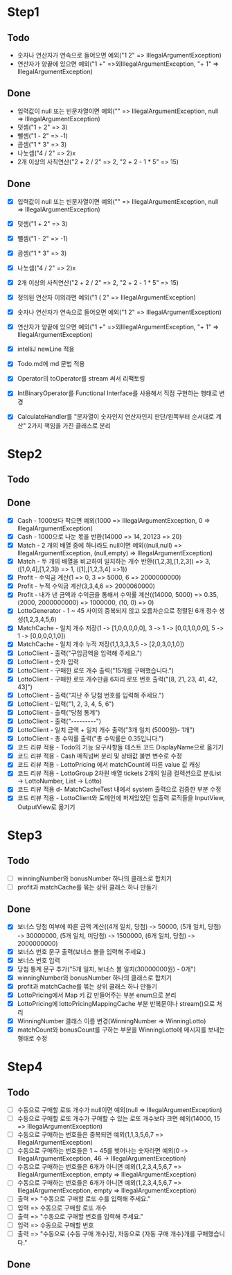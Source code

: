# Step1

## Todo
- 숫자나 연산자가 연속으로 들어오면 예외("1 2" => IllegalArgumentException)
- 연산자가 양끝에 있으면 예외("1 +" =>외IllegalArgumentException, "+ 1" => IllegalArgumentException)

## Done
- 입력값이 null 또는 빈문자열이면 예외("" => IllegalArgumentException, null => IllegalArgumentException)
- 덧셈("1 + 2" => 3)
- 뺄셈("1 - 2" => -1)
- 곱셈("1 * 3" => 3)
- 나눗셈("4 / 2" => 2)x
- 2개 이상의 사칙연산("2 + 2 / 2" => 2, "2 + 2 - 1 * 5" => 15)

## Done
- [x] 입력값이 null 또는 빈문자열이면 예외("" => IllegalArgumentException, null => IllegalArgumentException)
- [x] 덧셈("1 + 2" => 3)
- [x] 뺄셈("1 - 2" => -1)
- [x] 곱셈("1 * 3" => 3)
- [x] 나눗셈("4 / 2" => 2)x
- [x] 2개 이상의 사칙연산("2 + 2 / 2" => 2, "2 + 2 - 1 * 5" => 15)
- [x] 정의된 연산자 이외라면 예외("1 ( 2" => IllegalArgumentException)
- [x] 숫자나 연산자가 연속으로 들어오면 예외("1 2" => IllegalArgumentException)
- [x] 연산자가 양끝에 있으면 예외("1 +" =>외IllegalArgumentException, "+ 1" => IllegalArgumentException)
- [x] intelliJ newLine 적용
- [x] Todo.md에 md 문법 적용
- [x] Operator의 toOperator를 stream 써서 리팩토링
- [x] IntBinaryOperator를 Functional Interface를 사용해서 직접 구현하는 행태로 변경
- [x] CalculateHandler를 "문자열이 숫자인지 연산자인지 판단/왼쪽부터 순서대로 계산" 2가지 책임을 가진 클래스로 분리


# Step2

## Todo

## Done
- [X] Cash - 1000보다 작으면 예외(1000 => IllegalArgumentException, 0 => IllegalArgumentException)
- [X] Cash - 1000으로 나눈 몫을 반환(14000 => 14, 20123 => 20)
- [X] Match - 2 개의 배열 중에 하나라도 null이면 예외((null,null) => IllegalArgumentException, (null,empty) => IllegalArgumentException)
- [X] Match - 두 개의 배열을 비교하여 일치하는 개수 반환((1,2,3],[1,2,3]) => 3, ([1,0,4],[1,2,3]) => 1, ([1],[1,2,3,4] =>1))
- [X] Profit - 수익금 계산(1 => 0, 3 => 5000, 6 => 2000000000)
- [X] Profit - 누적 수익금 계산(3,3,4,6 => 2000060000)
- [X] Profit - 내가 낸 금액과 수익금을 통해서 수익률 계산((14000, 5000) => 0.35, (2000, 2000000000) => 1000000, (10, 0) => 0)
- [X] LottoGenerator - 1 ~ 45 사이의 중복되지 않고 오름차순으로 정렬된 6개 정수 생성(1,2,3,4,5,6)
- [X] MatchCache - 일치 개수 저장(1 -> [1,0,0,0,0,0], 3 -> 1 -> [0,0,1,0,0,0], 5 -> 1 -> [0,0,0,0,1,0])
- [X] MatchCache - 일치 개수 누적 저장(1,1,3,3,3,5 -> [2,0,3,0,1,0])
- [X] LottoClient - 출력("구입금액을 입력해 주세요.")
- [X] LottoClient - 숫자 입력
- [X] LottoClient - 구매한 로또 개수 출력("15개를 구매했습니다.")
- [X] LottoClient - 구매한 로또 개수만큼 6자리 로또 번호 출력("[8, 21, 23, 41, 42, 43]")
- [X] LottoClient - 출력("지난 주 당첨 번호를 입력해 주세요.")
- [X] LottoClient - 입력("1, 2, 3, 4, 5, 6")
- [X] LottoClient - 출력("당첨 통계")
- [X] LottoClient - 출력("---------")
- [X] LottoClient - 일치 금액 + 일치 개수 출력("3개 일치 (5000원)- 1개")
- [X] LottoClient - 총 수익률 출력("총 수익률은 0.35입니다.")
- [X] 코드 리뷰 적용 - Todo의 기능 요구사항들 테스트 코드 DisplayName으로 옮기기
- [X] 코드 리뷰 적용 - Cash 매직넘버 분리 및 상태값 불변 변수로 수정
- [X] 코드 리뷰 적용 - LottoPricing 에서 matchCount에 따른 value 값 캐싱
- [X] 코드 리뷰 적용 - LottoGroup 2차원 배열 tickets 2개의 일급 컬렉션으로 분(List<Integer> -> LottoNumber, List<LottoNumber> -> Lotto) 
- [X] 코드 리뷰 적용 d- MatchCacheTest 내에서 system 출력으로 검증한 부분 수정
- [X] 코드 리뷰 적용 - LottoClient와 도메인에 퍼져있었던 입출력 로직들을 InputView, OutputView로 옮기기

# Step3

## Todo
- [ ] winningNumber와 bonusNumber 하나의 클래스로 합치기
- [ ] profit과 matchCache를 묶는 상위 클래스 하나 만들기

## Done
- [X] 보너스 당첨 여부에 따른 금액 계산((4개 일치, 당첨) -> 50000, (5개 일치, 당첨) -> 30000000, (5개 일치, 미당첨) -> 1500000, (6개 일치, 당첨) -> 2000000000)
- [X] 보너스 번호 문구 출력(보너스 볼을 입력해 주세요.)
- [X] 보너스 번호 입력
- [X] 당첨 통계 문구 추가("5개 일치, 보너스 볼 일치(30000000원) - 0개")
- [X] winningNumber와 bonusNumber 하나의 클래스로 합치기
- [X] profit과 matchCache를 묶는 상위 클래스 하나 만들기
- [X] LottoPricing에서 Map 키 값 만들어주는 부분 enum으로 분리
- [X] LottoPricing에 lottoPricingMappingCache 부분 반복문이나 stream()으로 처리
- [X] WinningNumber 클래스 이름 변경(WinningNumber => WinningLotto)
- [X] matchCount와 bonusCount를 구하는 부분을 WinningLotto에 메시지를 보내는 형태로 수정

# Step4

## Todo
- [ ] 수동으로 구매할 로또 개수가 null이면 예외(null => IllegalArgumentException)
- [ ] 수동으로 구매할 로또 개수가 구매할 수 있는 로또 개수보다 크면 예외(14000, 15 => IllegalArgumentException)
- [ ] 수동으로 구매하는 번호들은 중복되면 예외(1,1,3,5,6,7 => IllegalArgumentException)
- [ ] 수동으로 구매하는 번호들은 1 ~ 45를 벗어나는 숫자라면 예외(0 -> IllegalArgumentException, 46 -> IllegalArgumentException)
- [ ] 수동으로 구매하는 번호들은 6개가 아니면 예외(1,2,3,4,5,6,7 => IllegalArgumentException, empty => IllegalArgumentException)
- [ ] 수동으로 구매하는 번호들은 6개가 아니면 예외(1,2,3,4,5,6,7 => IllegalArgumentException, empty => IllegalArgumentException)
- [ ] 출력 => "수동으로 구매할 로또 수를 입력해 주세요."
- [ ] 입력 => 수동으로 구매할 로또 개수 
- [ ] 출력 => "수동으로 구매할 번호를 입력해 주세요."
- [ ] 입력 => 수동으로 구매할 번호
- [ ] 출력 => "수동으로 {수동 구매 개수}장, 자동으로 {자동 구매 개수}개를 구매했습니다."

## Done

